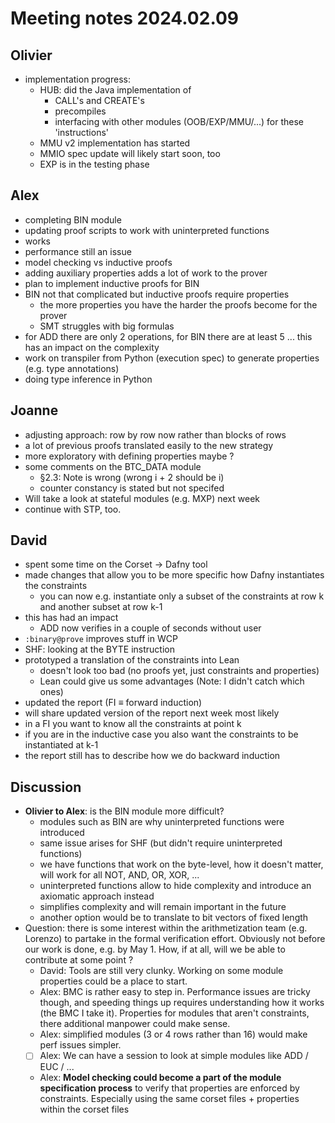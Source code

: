 # Meeting notes 2024.02.09

## Olivier

- implementation progress:
	- HUB: did the Java implementation of
		- CALL's and CREATE's
		- precompiles
		- interfacing with other modules (OOB/EXP/MMU/...) for these 'instructions'
	- MMU v2 implementation has started
	- MMIO spec update will likely start soon, too
	- EXP is in the testing phase

## Alex

- completing BIN module
- updating proof scripts to work with uninterpreted functions
- works
- performance still an issue
- model checking vs inductive proofs
- adding auxiliary properties adds a lot of work to the prover
- plan to implement inductive proofs for BIN
- BIN not that complicated but inductive proofs require properties
	- the more properties you have the harder the proofs become for the prover
	- SMT struggles with big formulas
- for ADD there are only 2 operations, for BIN there are at least 5 ... this has an impact on the complexity
- work on transpiler from Python (execution spec) to generate properties (e.g. type annotations)
- doing type inference in Python

## Joanne

- adjusting approach: row by row now rather than blocks of rows
- a lot of previous proofs translated easily to the new strategy
- more exploratory with defining properties maybe ?
- some comments on the BTC_DATA module
	- §2.3: Note is wrong (wrong i + 2 should be i)
	- counter constancy is stated but not specifed
- Will take a look at stateful modules (e.g. MXP) next week
- continue with STP, too.


## David

- spent some time on the Corset -> Dafny tool
- made changes that allow you to be more specific how Dafny instantiates the constraints
	- you can now e.g. instantiate only a subset of the constraints at row k and another subset at row k-1
- this has had an impact
	- ADD now verifies in a couple of seconds without user
- `:binary@prove` improves stuff in WCP
- SHF: looking at the BYTE instruction
- prototyped a translation of the constraints into Lean
	- doesn't look too bad (no proofs yet, just constraints and properties)
	- Lean could give us some advantages (Note: I didn't catch which ones)
- updated the report (FI ≡ forward induction)
- will share updated version of the report next week most likely
- in a FI you want to know all the constraints at point k
- if you are in the inductive case you also want the constraints to be instantiated at k-1
- the report still has to describe how we do backward induction

## Discussion

- **Olivier to Alex**: is the BIN module more difficult?
	- modules such as BIN are why uninterpreted functions were introduced
	- same issue arises for SHF (but didn't require uninterpreted functions)
	- we have functions that work on the byte-level, how it doesn't matter, will work for all NOT, AND, OR, XOR, ...
	- uninterpreted functions allow to hide complexity and introduce an axiomatic approach instead
	- simplifies complexity and will remain important in the future
	- another option would be to translate to bit vectors of fixed length
- Question: there is some interest within the arithmetization team (e.g. Lorenzo) to partake in the formal verification effort. Obviously not before our work is done, e.g. by May 1. How, if at all, will we be able to contribute at some point ?
	- David: Tools are still very clunky. Working on some module properties could be a place to start.
	- Alex: BMC is rather easy to step in. Performance issues are tricky though, and speeding things up requires understanding how it works (the BMC I take it). Properties for modules that aren't constraints, there additional manpower could make sense.
	- Alex: simplified modules (3 or 4 rows rather than 16) would make perf issues simpler.
	- [ ] Alex: We can have a session to look at simple modules like ADD / EUC / ...
	- Alex: **Model checking could become a part of the module specification process** to verify that properties are enforced by constraints. Especially using the same corset files + properties within the corset files

